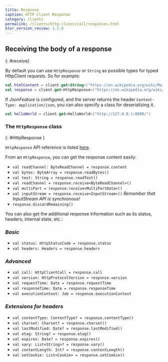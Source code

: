 ```yaml
---
title: Response
caption: HTTP Client Response
category: clients
permalink: /clients/http-client/call/responses.html
ktor_version_review: 1.2.0
---
```


## Receiving the body of a response

{: #receive}

By default you can use `HttpResponse` or `String` as possible types for typed
HttpClient requests. So for example:

```kotlin
val htmlContent = client.get<String>("https://en.wikipedia.org/wiki/Main_Page")
val response = client.get<HttpResponse>("https://en.wikipedia.org/wiki/Main_Page")
```

If *JsonFeature* is configured, and the server returns the header `Content-Type: application/json`,
you can also specify a class for deserializing it.

```kotlin
val helloWorld = client.get<HelloWorld>("http://127.0.0.1:8080/")
```

### The `HttpResponse` class

{: #HttpResponse }

`HttpResponse` API reference is listed [here](https://api.ktor.io/{{site.ktor_version}}/io.ktor.client.response/-http-response/).

From an `HttpResponse`, you can get the response content easily:

* `val readChannel: ByteReadChannel = response.content`
* `val bytes: ByteArray = response.readBytes()`
* `val text: String = response.readText()`
* `val readChannel = response.receive<ByteReadChannel>()`
* `val multiPart = response.receive<MultiPartData>()`
* `val inputStream = response.receive<InputStream>()` *Remember that InputStream API is synchronous!*
* `response.discardRemaining()`

You can also get the additional response information such as its status, headers, internal state, etc.:

### *Basic*

* `val status: HttpStatusCode = response.status`
* `val headers: Headers = response.headers`

### *Advanced*

* `val call: HttpClientCall = response.call`
* `val version: HttpProtocolVersion = response.version`
* `val requestTime: Date = response.requestTime`
* `val responseTime: Date = response.responseTime`
* `val executionContext: Job = response.executionContext`

### *Extensions for headers*

* `val contentType: ContentType? = response.contentType()`
* `val charset: Charset? = response.charset()`
* `val lastModified: Date? = response.lastModified()`
* `val etag: String? = response.etag()`
* `val expires: Date? = response.expires()`
* `val vary: List<String>? = response.vary()`
* `val contentLength: Int? = response.contentLength()`
* `val setCookie: List<Cookie> = response.setCookie()`
